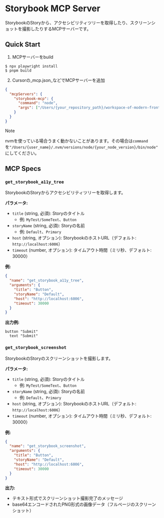 # Storybook MCP Server

StorybookのStoryから、アクセシビリティツリーを取得したり、スクリーンショットを撮影したりするMCPサーバーです。

## Quick Start

1. MCPサーバーをbuild

```shell-session
$ npx playwright install
$ pnpm build
```

2. Cursorの_mcp.json_などでMCPサーバーを追加

```json
{
  "mcpServers": {
    "storybook-mcp": {
      "command": "node",
      "args": ["/Users/{your_repository_path}/workspace-of-modern-frontend-training-2025/tools/storybook-mcp/dist/index.js"]
    }
  }
}
```

> [!NOTE]
> nvmを使っている場合うまく動かないことがあります。その場合は`command`を`"/Users/{user_name}/.nvm/versions/node/{your_node_version}/bin/node"`にしてください。

## MCP Specs

### `get_storybook_a11y_tree`

StorybookのStoryからアクセシビリティツリーを取得します。

**パラメータ:**
- `title` (string, 必須): Storyのタイトル
  - 例: `MyTest/SomeText`、`Button`
- `storyName` (string, 必須): Storyの名前
  - 例: `Default`、`Primary`
- `host` (string, オプション): StorybookのホストURL（デフォルト: `http://localhost:6006`）
- `timeout` (number, オプション): タイムアウト時間（ミリ秒、デフォルト: 30000）

**例:**
```json
{
  "name": "get_storybook_a11y_tree",
  "arguments": {
    "title": "Button",
    "storyName": "Default",
    "host": "http://localhost:6006",
    "timeout": 30000
  }
}
```

**出力例:**
```
button "Submit"
  text "Submit"
```

### `get_storybook_screenshot`

StorybookのStoryのスクリーンショットを撮影します。

**パラメータ:**
- `title` (string, 必須): Storyのタイトル
  - 例: `MyTest/SomeText`、`Button`
- `storyName` (string, 必須): Storyの名前
  - 例: `Default`、`Primary`
- `host` (string, オプション): StorybookのホストURL（デフォルト: `http://localhost:6006`）
- `timeout` (number, オプション): タイムアウト時間（ミリ秒、デフォルト: 30000）

**例:**
```json
{
  "name": "get_storybook_screenshot",
  "arguments": {
    "title": "Button",
    "storyName": "Default",
    "host": "http://localhost:6006",
    "timeout": 30000
  }
}
```

**出力:**
- テキスト形式でスクリーンショット撮影完了のメッセージ
- base64エンコードされたPNG形式の画像データ（フルページのスクリーンショット）
